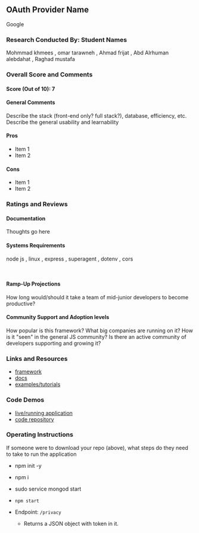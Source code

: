 

## OAuth Provider Name
 Google
​

### Research Conducted By: Student Names
Mohmmad khmees , omar tarawneh , Ahmad frijat , Abd Alrhuman alebdahat , Raghad mustafa
​

### Overall Score and Comments

#### Score (Out of 10): 7

#### General Comments

Describe the stack (front-end only? full stack?), database, efficiency, etc. Describe the general usability and learnability
​

#### Pros

- Item 1
- Item 2
  ​

#### Cons

- Item 1
- Item 2
  ​

### Ratings and Reviews

#### Documentation

Thoughts go here
​

#### Systems Requirements
 
 node js , linux , express , superagent , dotenv , cors 

​

#### Ramp-Up Projections

How long would/should it take a team of mid-junior developers to become productive?
​

#### Community Support and Adoption levels

How popular is this framework? What big companies are running on it? How is it "seen" in the general JS community? Is there an active community of developers supporting and growing it?
​
​

### Links and Resources

- [framework](http://xyz.com)
- [docs](http://xyz.com)
- [examples/tutorials](http://xyz.com)
  ​

### Code Demos

- [live/running application](https://google-oauth-khamees.herokuapp.com/)
- [code repository](https://github.com/mohammed-khamees/Oauth)
  ​

### Operating Instructions

If someone were to download your repo (above), what steps do they need to take to run the application

 - npm init -y
 - npm i 
 - sudo service mongod start

- `npm start`
- Endpoint: `/privacy`
  - Returns a JSON object with token in it.

